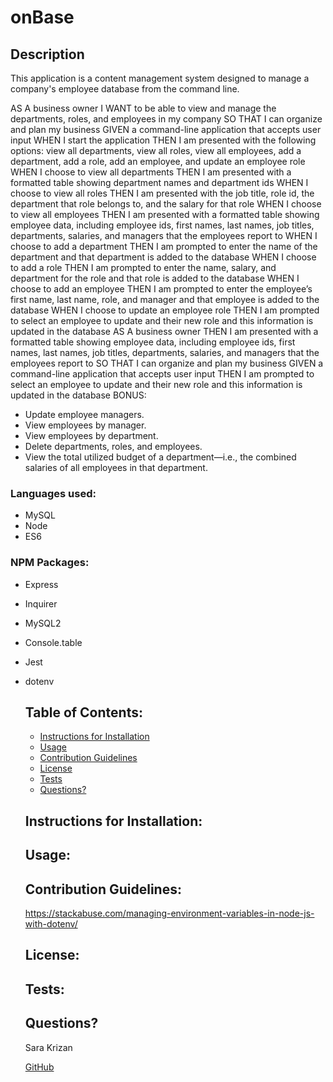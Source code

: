 
# onBase

## Description
This application is a content management system designed to manage a company's employee database from the command line.

AS A business owner
I WANT to be able to view and manage the departments, roles, and employees in my company
SO THAT I can organize and plan my business
GIVEN a command-line application that accepts user input
WHEN I start the application
THEN I am presented with the following options: view all departments, view all roles, view all employees, add a department, add a role, add an employee, and update an employee role
WHEN I choose to view all departments
THEN I am presented with a formatted table showing department names and department ids
WHEN I choose to view all roles
THEN I am presented with the job title, role id, the department that role belongs to, and the salary for that role
WHEN I choose to view all employees
THEN I am presented with a formatted table showing employee data, including employee ids, first names, last names, job titles, departments, salaries, and managers that the employees report to
WHEN I choose to add a department
THEN I am prompted to enter the name of the department and that department is added to the database
WHEN I choose to add a role
THEN I am prompted to enter the name, salary, and department for the role and that role is added to the database
WHEN I choose to add an employee
THEN I am prompted to enter the employee’s first name, last name, role, and manager and that employee is added to the database
WHEN I choose to update an employee role
THEN I am prompted to select an employee to update and their new role and this information is updated in the database
AS A business owner
THEN I am presented with a formatted table showing employee data, including employee ids, first names, last names, job titles, departments, salaries, and managers that the employees report to
SO THAT I can organize and plan my business GIVEN a command-line application that accepts user input
THEN I am prompted to select an employee to update and their new role and this information is updated in the database
BONUS: 
- Update employee managers.
- View employees by manager.
- View employees by department.
- Delete departments, roles, and employees.
- View the total utilized budget of a department—i.e., the combined salaries of all employees in that department.

### Languages used:
- MySQL
- Node
- ES6

### NPM Packages:
- Express
- Inquirer
- MySQL2
- Console.table
- Jest
- dotenv


    ## Table of Contents:
    - [Instructions for Installation](#instructions-for-installation)
    - [Usage](#usage)
    - [Contribution Guidelines](#contribution-guidelines)
    - [License](#license)
    - [Tests](#tests)
    - [Questions?](#questions?)

    ## <a name="instructions-for-installation">Instructions for Installation</a>:
    

    ## <a name="usage">Usage</a>:
    
    
    ## <a name="contribution-guidelines">Contribution Guidelines</a>:
    https://stackabuse.com/managing-environment-variables-in-node-js-with-dotenv/
    

    ## <a name="license">License</a>:


    ## <a name="tests">Tests</a>:
    

    ## <a name="questions?">Questions?</a>
    
    Sara Krizan
    
    [GitHub](https://github.com/SMKrizan)
    
